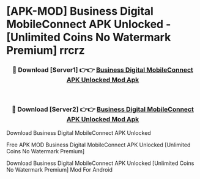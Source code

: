 # [APK-MOD] Business Digital MobileConnect APK Unlocked - [Unlimited Coins No Watermark Premium] rrcrz



<div align="center">
<h3>🔴 Download [Server1] 👉👉 <a href="https://momento.my/?title=Business_Digital_MobileConnect_APK_Unlocked">Business Digital MobileConnect APK Unlocked Mod Apk</a></h3><br>

<h3>🔴 Download [Server2] 👉👉 <a href="https://momento.my/?title=Business_Digital_MobileConnect_APK_Unlocked">Business Digital MobileConnect APK Unlocked Mod Apk</a></h3>
</div>



Download Business Digital MobileConnect APK Unlocked 

Free APK MOD Business Digital MobileConnect APK Unlocked [Unlimited Coins No Watermark Premium]

Download Business Digital MobileConnect APK Unlocked [Unlimited Coins No Watermark Premium] Mod For Android
